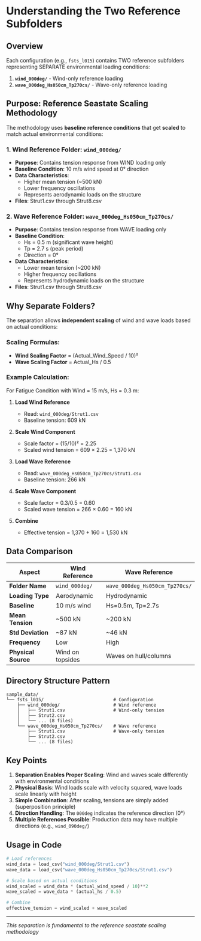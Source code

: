 # Understanding the Two Reference Subfolders

## Overview
Each configuration (e.g., `fsts_l015`) contains TWO reference subfolders representing SEPARATE environmental loading conditions:

1. **`wind_000deg/`** - Wind-only reference loading
2. **`wave_000deg_Hs050cm_Tp270cs/`** - Wave-only reference loading

## Purpose: Reference Seastate Scaling Methodology

The methodology uses **baseline reference conditions** that get **scaled** to match actual environmental conditions:

### 1. Wind Reference Folder: `wind_000deg/`
- **Purpose**: Contains tension response from WIND loading only
- **Baseline Condition**: 10 m/s wind speed at 0° direction
- **Data Characteristics**:
  - Higher mean tension (~500 kN)
  - Lower frequency oscillations
  - Represents aerodynamic loads on the structure
- **Files**: Strut1.csv through Strut8.csv

### 2. Wave Reference Folder: `wave_000deg_Hs050cm_Tp270cs/`
- **Purpose**: Contains tension response from WAVE loading only
- **Baseline Condition**: 
  - Hs = 0.5 m (significant wave height)
  - Tp = 2.7 s (peak period)
  - Direction = 0°
- **Data Characteristics**:
  - Lower mean tension (~200 kN)
  - Higher frequency oscillations
  - Represents hydrodynamic loads on the structure
- **Files**: Strut1.csv through Strut8.csv

## Why Separate Folders?

The separation allows **independent scaling** of wind and wave loads based on actual conditions:

### Scaling Formulas:
- **Wind Scaling Factor** = (Actual_Wind_Speed / 10)²
- **Wave Scaling Factor** = Actual_Hs / 0.5

### Example Calculation:

For Fatigue Condition with Wind = 15 m/s, Hs = 0.3 m:

1. **Load Wind Reference**
   - Read: `wind_000deg/Strut1.csv`
   - Baseline tension: 609 kN

2. **Scale Wind Component**
   - Scale factor = (15/10)² = 2.25
   - Scaled wind tension = 609 × 2.25 = 1,370 kN

3. **Load Wave Reference**
   - Read: `wave_000deg_Hs050cm_Tp270cs/Strut1.csv`
   - Baseline tension: 266 kN

4. **Scale Wave Component**
   - Scale factor = 0.3/0.5 = 0.60
   - Scaled wave tension = 266 × 0.60 = 160 kN

5. **Combine**
   - Effective tension = 1,370 + 160 = 1,530 kN

## Data Comparison

| Aspect | Wind Reference | Wave Reference |
|--------|---------------|----------------|
| **Folder Name** | `wind_000deg/` | `wave_000deg_Hs050cm_Tp270cs/` |
| **Loading Type** | Aerodynamic | Hydrodynamic |
| **Baseline** | 10 m/s wind | Hs=0.5m, Tp=2.7s |
| **Mean Tension** | ~500 kN | ~200 kN |
| **Std Deviation** | ~87 kN | ~46 kN |
| **Frequency** | Low | High |
| **Physical Source** | Wind on topsides | Waves on hull/columns |

## Directory Structure Pattern

```
sample_data/
└── fsts_l015/                          # Configuration
    ├── wind_000deg/                    # Wind reference
    │   ├── Strut1.csv                  # Wind-only tension
    │   ├── Strut2.csv
    │   └── ... (8 files)
    └── wave_000deg_Hs050cm_Tp270cs/    # Wave reference
        ├── Strut1.csv                  # Wave-only tension
        ├── Strut2.csv
        └── ... (8 files)
```

## Key Points

1. **Separation Enables Proper Scaling**: Wind and waves scale differently with environmental conditions
2. **Physical Basis**: Wind loads scale with velocity squared, wave loads scale linearly with height
3. **Simple Combination**: After scaling, tensions are simply added (superposition principle)
4. **Direction Handling**: The `000deg` indicates the reference direction (0°)
5. **Multiple References Possible**: Production data may have multiple directions (e.g., `wind_090deg/`)

## Usage in Code

```python
# Load references
wind_data = load_csv("wind_000deg/Strut1.csv")
wave_data = load_csv("wave_000deg_Hs050cm_Tp270cs/Strut1.csv")

# Scale based on actual conditions
wind_scaled = wind_data * (actual_wind_speed / 10)**2
wave_scaled = wave_data * (actual_hs / 0.5)

# Combine
effective_tension = wind_scaled + wave_scaled
```

---
*This separation is fundamental to the reference seastate scaling methodology*